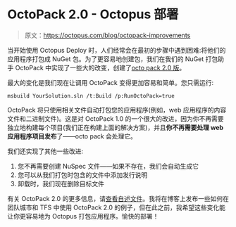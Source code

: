 # OctoPack 2.0 - Octopus 部署

> 原文：<https://octopus.com/blog/octopack-improvements>

当开始使用 Octopus Deploy 时，人们经常会在最初的步骤中遇到困难:将他们的应用程序打包成 NuGet 包。为了更容易地创建包，我们在我们的 NuGet 打包助手 OctoPack 中实现了一些大的改变，创建了[octo pack 2.0 版](https://github.com/OctopusDeploy/OctoPack/)。

最大的变化是我们现在让调用 OctoPack 变得更加容易和简单。您只需运行:

```
msbuild YourSolution.sln /t:Build /p:RunOctoPack=true 
```

OctoPack 将只使用相关文件自动打包您的应用程序(例如，web 应用程序的内容文件和二进制文件)。这是对 OctoPack 1.0 的一个很大的改进，因为你不再需要独立地构建每个项目(我们正在构建上面的解决方案)，并且**你不再需要处理 web 应用程序项目发布**了——octo pack 会处理它。

我们还实现了其他一些改进:

1.  您不再需要创建 NuSpec 文件——如果不存在，我们会自动生成它
2.  您可以从我们打包时包含的文件中添加发行说明
3.  卸载时，我们现在删除目标文件

有关 OctoPack 2.0 的更多信息，请[查看自述文件](https://github.com/OctopusDeploy/OctoPack/blob/master/readme.md)。我将在博客上发布一些如何在团队城市和 TFS 中使用 OctoPack 2.0 的例子，但在此之前，我希望这些变化能让你更容易地为 Octopus 打包应用程序。愉快的部署！